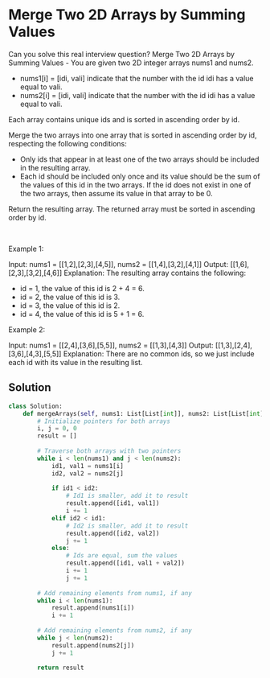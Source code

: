 # Merge Two 2D Arrays by Summing Values

Can you solve this real interview question? Merge Two 2D Arrays by Summing Values - You are given two 2D integer arrays nums1 and nums2.

 * nums1[i] = [idi, vali] indicate that the number with the id idi has a value equal to vali.
 * nums2[i] = [idi, vali] indicate that the number with the id idi has a value equal to vali.

Each array contains unique ids and is sorted in ascending order by id.

Merge the two arrays into one array that is sorted in ascending order by id, respecting the following conditions:

 * Only ids that appear in at least one of the two arrays should be included in the resulting array.
 * Each id should be included only once and its value should be the sum of the values of this id in the two arrays. If the id does not exist in one of the two arrays, then assume its value in that array to be 0.

Return the resulting array. The returned array must be sorted in ascending order by id.

 

Example 1:


Input: nums1 = [[1,2],[2,3],[4,5]], nums2 = [[1,4],[3,2],[4,1]]
Output: [[1,6],[2,3],[3,2],[4,6]]
Explanation: The resulting array contains the following:
- id = 1, the value of this id is 2 + 4 = 6.
- id = 2, the value of this id is 3.
- id = 3, the value of this id is 2.
- id = 4, the value of this id is 5 + 1 = 6.


Example 2:


Input: nums1 = [[2,4],[3,6],[5,5]], nums2 = [[1,3],[4,3]]
Output: [[1,3],[2,4],[3,6],[4,3],[5,5]]
Explanation: There are no common ids, so we just include each id with its value in the resulting list.

## Solution
```py
class Solution:
    def mergeArrays(self, nums1: List[List[int]], nums2: List[List[int]]) -> List[List[int]]:
        # Initialize pointers for both arrays
        i, j = 0, 0
        result = []
        
        # Traverse both arrays with two pointers
        while i < len(nums1) and j < len(nums2):
            id1, val1 = nums1[i]
            id2, val2 = nums2[j]
            
            if id1 < id2:
                # Id1 is smaller, add it to result
                result.append([id1, val1])
                i += 1
            elif id2 < id1:
                # Id2 is smaller, add it to result
                result.append([id2, val2])
                j += 1
            else:
                # Ids are equal, sum the values
                result.append([id1, val1 + val2])
                i += 1
                j += 1
        
        # Add remaining elements from nums1, if any
        while i < len(nums1):
            result.append(nums1[i])
            i += 1
        
        # Add remaining elements from nums2, if any
        while j < len(nums2):
            result.append(nums2[j])
            j += 1
        
        return result
```
